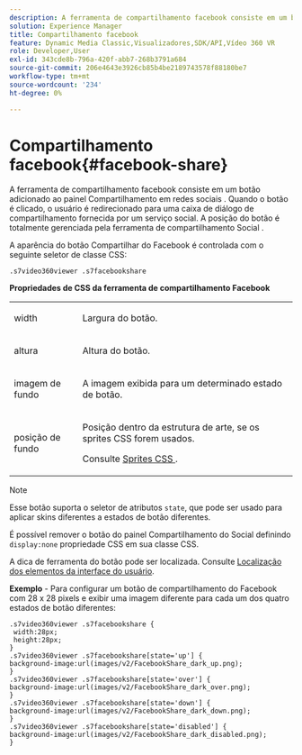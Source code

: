 ```yaml
---
description: A ferramenta de compartilhamento facebook consiste em um botão adicionado ao painel Compartilhamento em redes sociais . Quando o botão é clicado, o usuário é redirecionado para uma caixa de diálogo de compartilhamento fornecida por um serviço social. A posição do botão é totalmente gerenciada pela ferramenta de compartilhamento Social .
solution: Experience Manager
title: Compartilhamento facebook
feature: Dynamic Media Classic,Visualizadores,SDK/API,Vídeo 360 VR
role: Developer,User
exl-id: 343cde8b-796a-420f-abb7-268b3791a684
source-git-commit: 206e4643e3926cb85b4be2189743578f88180be7
workflow-type: tm+mt
source-wordcount: '234'
ht-degree: 0%

---
```


# Compartilhamento facebook{#facebook-share}

A ferramenta de compartilhamento facebook consiste em um botão adicionado ao painel Compartilhamento em redes sociais . Quando o botão é clicado, o usuário é redirecionado para uma caixa de diálogo de compartilhamento fornecida por um serviço social. A posição do botão é totalmente gerenciada pela ferramenta de compartilhamento Social .

<!--<a id="section_ADDF98E91AF24F618289D1682A5FB13A"></a>-->

A aparência do botão Compartilhar do Facebook é controlada com o seguinte seletor de classe CSS:

```
.s7video360viewer .s7facebookshare
```

**Propriedades de CSS da ferramenta de compartilhamento Facebook**

<table id="table_C48C56E696304C9BAFEE71BA9EA9A174"> 
 <tbody> 
  <tr> 
   <td colname="col1"> <p> <span class="codeph"> width </span> </p> </td> 
   <td colname="col2"> <p>Largura do botão. </p> </td> 
  </tr> 
  <tr> 
   <td colname="col1"> <p> <span class="codeph"> altura  </span> </p> </td> 
   <td colname="col2"> <p>Altura do botão. </p> </td> 
  </tr> 
  <tr> 
   <td colname="col1"> <p> <span class="codeph"> imagem de fundo  </span> </p> </td> 
   <td colname="col2"> <p> A imagem exibida para um determinado estado de botão. </p> </td> 
  </tr> 
  <tr> 
   <td colname="col1"> <p> <span class="codeph"> posição de fundo  </span> </p> </td> 
   <td colname="col2"> <p> Posição dentro da estrutura de arte, se os sprites CSS forem usados. </p> <p>Consulte <a href="../../../c-html5-aem-asset-viewers/c-html5-aem-video360/c-html5-aem-video360-customizingviewer/c-html5-aem-video360-customizingviewer.md#section-9b6d8d601cb441d08214dada7bb4eddc" format="dita" scope="local"> Sprites CSS </a>. </p> </td> 
  </tr> 
 </tbody> 
</table>

>[!NOTE]
>
>Esse botão suporta o seletor de atributos `state`, que pode ser usado para aplicar skins diferentes a estados de botão diferentes.

É possível remover o botão do painel Compartilhamento do Social definindo `display:none` propriedade CSS em sua classe CSS.

A dica de ferramenta do botão pode ser localizada. Consulte [Localização dos elementos da interface do usuário](../../../c-html5-aem-asset-viewers/c-html5-aem-video360/c-html5-aem-video360-localization.md#concept-16262b8096474d6c9c018c3e99110dd1).

**Exemplo**  - Para configurar um botão de compartilhamento do Facebook com 28 x 28 pixels e exibir uma imagem diferente para cada um dos quatro estados de botão diferentes:

```
.s7video360viewer .s7facebookshare { 
 width:28px; 
 height:28px; 
} 
.s7video360viewer .s7facebookshare[state='up'] { 
background-image:url(images/v2/FacebookShare_dark_up.png); 
} 
.s7video360viewer .s7facebookshare[state='over'] { 
background-image:url(images/v2/FacebookShare_dark_over.png); 
} 
.s7video360viewer .s7facebookshare[state='down'] { 
background-image:url(images/v2/FacebookShare_dark_down.png); 
} 
.s7video360viewer .s7facebookshare[state='disabled'] { 
background-image:url(images/v2/FacebookShare_dark_disabled.png); 
}
```
